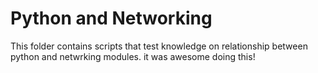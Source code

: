 # Python and Networking

This folder contains scripts that test knowledge on relationship between python and netwrking modules. it was awesome doing this!
